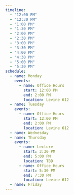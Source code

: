 ```yaml
---
timeline:
  - "12:00 PM"
  - "12:30 PM"
  - "1:00 PM"
  - "1:30 PM"
  - "2:00 PM"
  - "2:30 PM"
  - "3:00 PM"
  - "3:30 PM"
  - "4:00 PM"
  - "4:30 PM"
  - "5:00 PM"
  - "5:30 PM"
schedule:
  - name: Monday
    events:
      - name: Office Hours
        start: 12:00 PM
        end: 2:00 PM
        location: Levine 612
  - name: Tuesday
    events:
      - name: Office Hours
        start: 12:00 PM
        end: 2:00 PM
        location: Levine 612
  - name: Wednesday
  - name: Thursday
    events:
      - name: Lecture
        start: 3:30 PM
        end: 5:00 PM
        location: TBD
      - name: Office Hours
        start: 5:30 PM
        end: 7:30 PM
        location: Levine 612
  - name: Friday
---
```

